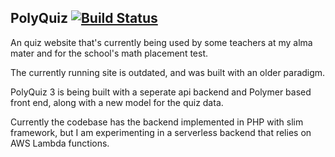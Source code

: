 ## PolyQuiz [![Build Status](https://travis-ci.org/cacerrillos/PolyQuiz.svg?branch=master)](https://travis-ci.org/cacerrillos/PolyQuiz)

An quiz website that's currently being used by some teachers at my alma mater and for the school's math placement test.

The currently running site is outdated, and was built with an older paradigm.

PolyQuiz 3 is being built with a seperate api backend and Polymer based front end, along with a new model for the quiz data.

Currently the codebase has the backend implemented in PHP with slim framework, but I am experimenting in a serverless backend that relies on AWS Lambda functions.
